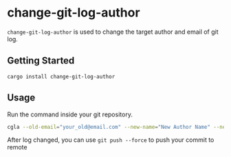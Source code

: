 # change-git-log-author

`change-git-log-author` is used to change the target author and email of git
log.

## Getting Started

```shell
cargo install change-git-log-author
```

## Usage

Run the command inside your git repository.

```bash
cgla --old-email="your_old@email.com" --new-name="New Author Name" --new-email="new_email@email.com"
```

After log changed, you can use `git push --force` to push your commit to remote
